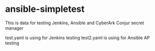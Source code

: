 # ansible-simpletest
This is data for testing Jenkins, Ansible and CyberArk Conjur secret manager

test.yaml is using for Jenkins testing
test2.yaml is using for Ansible AP testing
